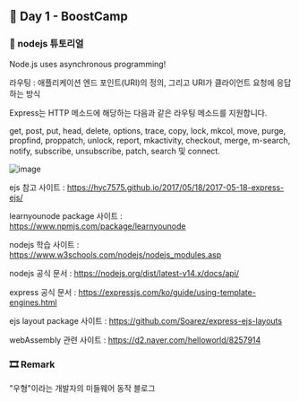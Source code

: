## 📕 Day 1 - BoostCamp

### 📘 nodejs 튜토리얼

Node.js uses asynchronous programming!

라우팅 : 애플리케이션 엔드 포인트(URI)의 정의, 그리고 URI가 클라이언트 요청에 응답하는 방식

Express는 HTTP 메소드에 해당하는 다음과 같은 라우팅 메소드를 지원합니다. 

get, post, put, head, delete, options, trace, copy, lock, mkcol, move, purge, propfind, proppatch, unlock, report, mkactivity, checkout, merge, m-search, notify, subscribe, unsubscribe, patch, search 및 connect.

![image](https://user-images.githubusercontent.com/42922298/130444836-f734a5c8-15e2-4672-ba59-cbad73613e90.png)

ejs 참고 사이트 : https://hyc7575.github.io/2017/05/18/2017-05-18-express-ejs/

learnyounode package 사이트 : https://www.npmjs.com/package/learnyounode

nodejs 학습 사이트 : https://www.w3schools.com/nodejs/nodejs_modules.asp

nodejs 공식 문서 : https://nodejs.org/dist/latest-v14.x/docs/api/

express 공식 문서 : https://expressjs.com/ko/guide/using-template-engines.html

ejs layout package 사이트 : https://github.com/Soarez/express-ejs-layouts

webAssembly 관련 사이트 : https://d2.naver.com/helloworld/8257914

### 🎞 Remark

"우형"이라는 개발자의 미들웨어 동작 블로그
